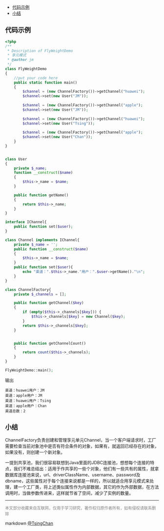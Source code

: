 
<!-- TOC -->

- [代码示例](#代码示例)
- [小结](#小结)

<!-- /TOC -->

## 代码示例

```php
<?php
/**
 * Description of FlyWeightDemo
 * 享元模式
 * @author jm
 */
class FlyWeightDemo
{
    //put your code here
    public static function main()
    {
        $channel = (new ChannelFactory())->getChannel("huawei");
        $channel->set(new User("JM"));
        
        $channel = (new ChannelFactory())->getChannel("apple");
        $channel->set(new User("JM"));
        
        $channel = (new ChannelFactory())->getChannel("huawei");
        $channel->set(new User("Tsing"));
        
        $channel = (new ChannelFactory())->getChannel("apple");
        $channel->set(new User("Chan"));
    }
}


class User
{
    private $_name;
    function __construct($name)
    {
        $this->_name = $name;
    }

    public function getName()
    {
        return $this->_name;
    }
}

interface IChannel{
    public function set($user);
}

class Channel implements IChannel{
    private $_name = '';
    public function __construct($name)
    {
        $this->_name = $name;
    }
    public function set($user){
        echo "渠道：".$this->_name."用户：".$user->getName()."\n";
    }
}

class ChannelFactory{
    private $_channels = [];

    public function getChannel($key)
    {
        if (empty($this->_channels[$key])) {
            $this->_channels[$key] = new Channel($key);
        }
        return $this->_channels[$key];
    }


    public function getChannelCount()
    {
        return count($this->_channels);
    }    
}

FlyWeightDemo::main();
```
输出
```
渠道：huawei用户：JM
渠道：apple用户：JM
渠道：huawei用户：Tsing
渠道：apple用户：Chan
渠道总数：2
```

## 小结

ChannelFactory负责创建和管理享元单元Channel，当一个客户端请求时，工厂需要检查当前对象池中是否有符合条件的对象，如果有，就返回已经存在的对象，如果没有，则创建一个新对象。

一提到共享池，我们很容易联想到Java里面的JDBC连接池，想想每个连接的特点，我们不难总结出：适用于作共享的一些个对象，他们有一些共有的属性，就拿数据库连接池来说，url、driverClassName、username、password及dbname，这些属性对于每个连接来说都是一样的，所以就适合用享元模式来处理，建一个工厂类，将上述类似属性作为内部数据，其它的作为外部数据，在方法调用时，当做参数传进来，这样就节省了空间，减少了实例的数量。

----
<font size=2 color='grey'>本文部分收藏来自互联网，仅用于学习研究，著作权归原作者所有，如有侵权请联系删除</font>

markdown [@TsingChan](http://www.9ong.com/) 